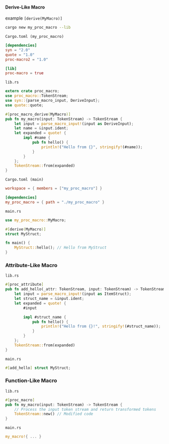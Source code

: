 #### Derive-Like Macro
example `[derive(MyMacro)]`
``` bash
cargo new my_proc_macro --lib
```
`Cargo.toml (my_proc_macro)`
``` toml
[dependencies]
syn = "2.0" 
quote = "1.0" 
proc-macro2 = "1.0"

[lib]
proc-macro = true
```
`lib.rs`
``` rust
extern crate proc_macro;
use proc_macro::TokenStream;
use syn::{parse_macro_input, DeriveInput};
use quote::quote;

#[proc_macro_derive(MyMacro)]
pub fn my_macro(input: TokenStream) -> TokenStream {
    let input = parse_macro_input!(input as DeriveInput);
    let name = &input.ident;
    let expanded = quote! {
        impl #name {
            pub fn hello() {
                println!("Hello from {}", stringify!(#name));
            }
        }
    };
    TokenStream::from(expanded)
}
```
`Cargo.toml (main)`
``` toml
workspace = { members = ["my_proc_macro"] }  

[dependencies] 
my_proc_macro = { path = "./my_proc_macro" }
```
`main.rs`
``` rust
use my_proc_macro::MyMacro;

#[derive(MyMacro)]
struct MyStruct;

fn main() {
    MyStruct::hello(); // Hello from MyStruct
}
```
### Attribute-Like Macro
`lib.rs`
``` rust
#[proc_attribute]
pub fn add_hello(_attr: TokenStream, input: TokenStream) -> TokenStream {
    let input = parse_macro_input!(input as ItemStruct);
    let struct_name = &input.ident;
    let expanded = quote! {
        #input

        impl #struct_name {
            pub fn hello() {
                println!("Hello from {}!", stringify!(#struct_name));
            }
        }
    };
    TokenStream::from(expanded)
}
```
`main.rs`
``` rust
#[add_hello] struct MyStruct;
```
### Function-Like Macro
`lib.rs`
``` rust
#[proc_macro]
pub fn my_macro(input: TokenStream) -> TokenStream {
    // Process the input token stream and return transformed tokens
    TokenStream::new() // Modified code
}
```
`main.rs`
``` rust
my_macro!{ ... }
```
